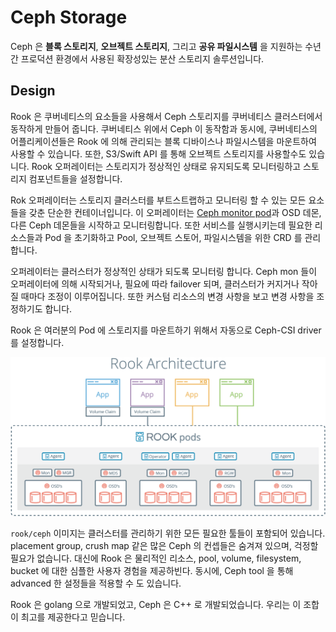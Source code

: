 # Ceph Storage

Ceph 은 **블록 스토리지**, **오브젝트 스토리지**, 그리고 **공유 파일시스템** 을 지원하는 수년간 프로덕션 환경에서 사용된 확장성있는 분산 스토리지 솔루션입니다.

## Design

Rook 은 쿠버네티스의 요소들을 사용해서 Ceph 스토리지를 쿠버네티스 클러스터에서 동작하게 만들어 줍니다. 쿠버네티스 위에서 Ceph 이 동작함과 동시에, 쿠버네티스의 어플리케이션들은 Rook 에 의해 관리되는 블록 디바이스나 파일시스템을 마운트하여 사용할 수 있습니다. 또한, S3/Swift API 를 통해 오브젝트 스토리지를 사용할수도 있습니다. Rook 오퍼레이터는 스토리지가 정상적인 상태로 유지되도록 모니터링하고 스토리지 컴포넌트들을 설정합니다.

Rok 오퍼레이터는 스토리지 클러스터를 부트스트랩하고 모니터링 할 수 있는 모든 요소들을 갖춘 단순한 컨테이너입니다. 이 오퍼레이터는 [Ceph monitor pod](/ceph_tools/monitor_health.html)과 OSD 데몬, 다른 Ceph 데몬들을 시작하고 모니터링합니다. 또한 서비스를 실행시키는데 필요한 리소스들과 Pod 을 초기화하고 Pool, 오브젝트 스토어, 파일시스템을 위한 CRD 를 관리합니다.

오퍼레이터는 클러스터가 정상적인 상태가 되도록 모니터링 합니다. Ceph mon 들이 오퍼레이터에 의해 시작되거나, 필요에 따라 failover 되며, 클러스터가 커지거나 작아질 때마다 조정이 이루어집니다. 또한 커스텀 리소스의 변경 사항을 보고 변경 사항을 조정하기도 합니다.

Rook 은 여러분의 Pod 에 스토리지를 마운트하기 위해서 자동으로 Ceph-CSI driver 를 설정합니다.

![ceph_storage_01](ceph_storage_01.png)

`rook/ceph` 이미지는 클러스터를 관리하기 위한 모든 필요한 툴들이 포함되어 있습니다. placement group, crush map 같은 많은 Ceph 의 컨셉들은 숨겨져 있으며, 걱정할 필요가 없습니다. 대신에 Rook 은 물리적인 리소스, pool, volume, filesystem, bucket 에 대한 심플한 사용자 경험을 제공하빈다. 동시에, Ceph tool 을 통해 advanced 한 설정들을 적용할 수 도 있습니다.

Rook 은 golang 으로 개발되었고, Ceph 은 C++ 로 개발되었습니다. 우리는 이 조합이 최고를 제공한다고 믿습니다.
